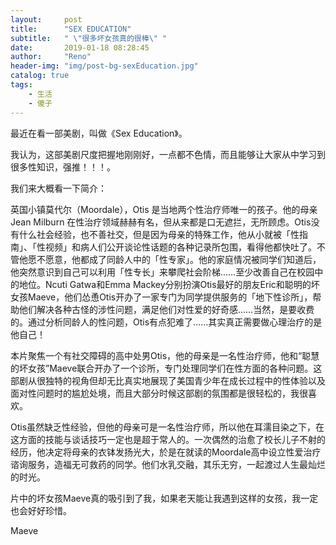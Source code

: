 ```yaml
---
layout:     post
title:      "SEX EDUCATION"
subtitle:   " \"很多坏女孩真的很棒\" "
date:       2019-01-18 08:28:45
author:     "Reno"
header-img: "img/post-bg-sexEducation.jpg"
catalog: true
tags:
    - 生活
    - 傻子
---
```


最近在看一部美剧，叫做《Sex Education》。

我认为，这部美剧尺度把握地刚刚好，一点都不色情，而且能够让大家从中学习到很多性知识，强推！！！。

我们来大概看一下简介：

英国小镇莫代尔（Moordale），Otis 是当地两个性治疗师唯一的孩子。他的母亲 Jean Milburn 在性治疗领域赫赫有名，但从来都是口无遮拦，无所顾虑。Otis没有什么社会经验，也不善社交，但是因为母亲的特殊工作，他从小就被「性指南」、「性视频」和病人们公开谈论性话题的各种记录所包围，看得他都快吐了。不管他愿不愿意，他都成了同龄人中的「性专家」。他的家庭情况被同学们知道后，他突然意识到自己可以利用「性专长」来攀爬社会阶梯……至少改善自己在校园中的地位。Ncuti Gatwa和Emma Mackey分别扮演Otis最好的朋友Eric和聪明的坏女孩Maeve，他们怂恿Otis开办了一家专门为同学提供服务的「地下性诊所」，帮助他们解决各种古怪的涉性问题，满足他们对性爱的好奇感……当然，是要收费的。通过分析同龄人的性问题，Otis有点犯难了……其实真正需要做心理治疗的是他自己！

本片聚焦一个有社交障碍的高中处男Otis，他的母亲是一名性治疗师，他和“聪慧的坏女孩”Maeve联合开办了一个诊所，专门处理同学们在性方面的各种问题。这部剧从很独特的视角但却无比真实地展现了美国青少年在成长过程中的性体验以及面对性问题时的尴尬处境，而且大部分时候这部剧的氛围都是很轻松的，我很喜欢。

Otis虽然缺乏性经验，但他的母亲可是一名性治疗师，所以他在耳濡目染之下，在这方面的技能与谈话技巧一定也是超于常人的。一次偶然的治愈了校长儿子不射的经历，他决定将母亲的衣钵发扬光大，於是在就读的Moordale高中设立性爱治疗谘询服务，造福无可救药的同学。他们水乳交融，其乐无穷，一起渡过人生最灿烂的时光。

片中的坏女孩Maeve真的吸引到了我，如果老天能让我遇到这样的女孩，我一定也会好好珍惜。

Maeve























